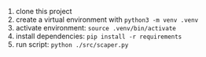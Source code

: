 1. clone this project
2. create a virtual environment with `python3 -m venv .venv`
3. activate environment: `source .venv/bin/activate`
4. install dependencies: `pip install -r requirements`
5. run script: `python ./src/scaper.py`

